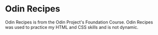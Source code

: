 # Odin Recipes
Odin Recipes is from the Odin Project's Foundation Course.
Odin Recipes was used to practice my HTML and CSS skills and is not dynamic.
